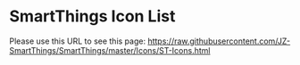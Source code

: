 # SmartThings Icon List

Please use this URL to see this page: https://raw.githubusercontent.com/JZ-SmartThings/SmartThings/master/Icons/ST-Icons.html